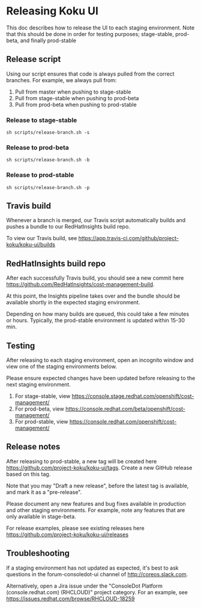 # Releasing Koku UI

This doc describes how to release the UI to each staging environment. Note that this should be done in order for testing purposes; stage-stable, prod-beta, and finally prod-stable

## Release script

Using our script ensures that code is always pulled from the correct branches. For example, we always pull from: 

1. Pull from master when pushing to stage-stable
2. Pull from stage-stable when pushing to prod-beta
3. Pull from prod-beta when pushing to prod-stable

### Release to stage-stable

```
sh scripts/release-branch.sh -s
```

### Release to prod-beta

```
sh scripts/release-branch.sh -b
```

### Release to prod-stable

```
sh scripts/release-branch.sh -p
```

## Travis build

Whenever a branch is merged, our Travis script automatically builds and pushes a bundle to our RedHatInsights build repo.

To view our Travis build, see https://app.travis-ci.com/github/project-koku/koku-ui/builds

## RedHatInsights build repo

After each successfully Travis build, you should see a new commit here https://github.com/RedHatInsights/cost-management-build.

At this point, the Insights pipeline takes over and the bundle should be available shortly in the expected staging environment. 

Depending on how many builds are queued, this could take a few minutes or hours. Typically, the prod-stable environment is updated within 15-30 min.

## Testing

After releasing to each staging environment, open an incognito window and view one of the staging environments below.

Please ensure expected changes have been updated before releasing to the next staging environment.

1. For stage-stable, view https://console.stage.redhat.com/openshift/cost-management/
2. For prod-beta, view https://console.redhat.com/beta/openshift/cost-management/
3. For prod-stable, view https://console.redhat.com/openshift/cost-management/

## Release notes

After releasing to prod-stable, a new tag will be created here https://github.com/project-koku/koku-ui/tags. Create a new GitHub release based on this tag. 

Note that you may  "Draft a new release", before the latest tag is available, and mark it as a "pre-release".

Please document any new features and bug fixes available in production and other staging environments. For example, note any features that are only available in stage-beta.

For release examples, please see existing releases here https://github.com/project-koku/koku-ui/releases

## Troubleshooting

If a staging environment has not updated as expected, it's best to ask questions in the forum-consoledot-ui channel of http://coreos.slack.com.

Alternatively, open a Jira issue under the "ConsoleDot Platform (console.redhat.com) (RHCLOUD)" project category. For an example, see https://issues.redhat.com/browse/RHCLOUD-18259
